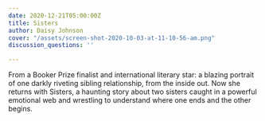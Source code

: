 ```yaml
---
date: 2020-12-21T05:00:00Z
title: Sisters
author: Daisy Johnson
cover: "/assets/screen-shot-2020-10-03-at-11-10-56-am.png"
discussion_questions: ''

---
```

From a Booker Prize finalist and international literary star: a blazing portrait of one darkly riveting sibling relationship, from the inside out. Now she returns with Sisters, a haunting story about two sisters caught in a powerful emotional web and wrestling to understand where one ends and the other begins.